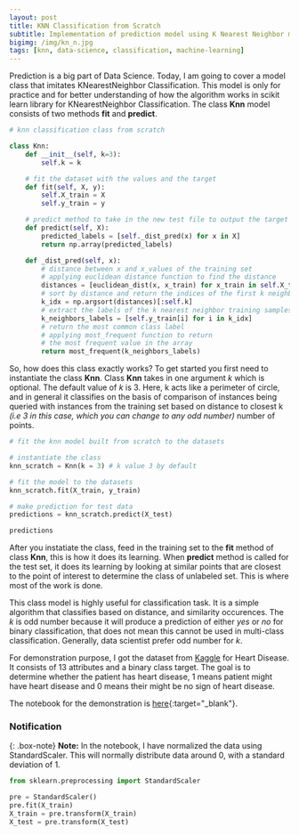 ```yaml
---
layout: post
title: KNN Classification from Scratch
subtitle: Implementation of prediction model using K Nearest Neighbor methodology.
bigimg: /img/kn_n.jpg
tags: [knn, data-science, classification, machine-learning]
---
```


Prediction is a big part of Data Science. Today, I am going to cover a model class that imitates KNearestNeighbor Classification. This model is only for practice and for better understanding of how the algorithm works in scikit learn library for KNearestNeighbor Classification. The class **Knn** model consists of two methods **fit** and **predict**. 

```python
# knn classification class from scratch

class Knn:
    def __init__(self, k=3):
        self.k = k

    # fit the dataset with the values and the target
    def fit(self, X, y):
        self.X_train = X
        self.y_train = y

    # predict method to take in the new test file to output the target values
    def predict(self, X):
        predicted_labels = [self._dist_pred(x) for x in X]
        return np.array(predicted_labels)

    def _dist_pred(self, x):
        # distance between x and x_values of the training set
        # applying euclidean distance function to find the distance
        distances = [euclidean_dist(x, x_train) for x_train in self.X_train]   
        # sort by distance and return the indices of the first k neighbors
        k_idx = np.argsort(distances)[:self.k]
        # extract the labels of the k nearest neighbor training samples
        k_neighbors_labels = [self.y_train[i] for i in k_idx]
        # return the most common class label
        # applying most_frequent function to return 
        # the most frequent value in the array
        return most_frequent(k_neighbors_labels)        
```
So, how does this class exactly works? To get started you first need to instantiate the class **Knn**. Class **Knn** takes in one argument *k* which is optional. The default value of *k* is 3. Here, k acts like a perimeter of circle, and in general it classifies on the basis of comparison of instances being queried with instances from the training set based on distance to closest k *(i.e 3 in this case, which you can change to any odd number)* number of points. 

```python
# fit the knn model built from scratch to the datasets

# instantiate the class
knn_scratch = Knn(k = 3) # k value 3 by default

# fit the model to the datasets
knn_scratch.fit(X_train, y_train)

# make prediction for test data
predictions = knn_scratch.predict(X_test)

predictions
```

After you instatiate the class, feed in the training set to the **fit** method of class **Knn**, this is how it does its learning. When **predict** method is called for the test set, it does its learning by looking at similar points that are closest to the point of interest to determine the class of unlabeled set. This is where most of the work is done.

This class model is highly useful for classification task. It is a simple algorithm that classifies based on distance, and similarity occurences. The *k* is odd number because it will produce a prediction of either *yes* or *no* for binary classification, that does not mean this cannot be used in multi-class classification. Generally, data scientist prefer odd number for *k*. 

For demonstration purpose, I got the dataset from [Kaggle](https://www.kaggle.com/zeeshanmulla/heart-disease-dataset) for Heart Disease. It consists of 13 attributes and a binary class target. The goal is to determine whether the patient has heart disease, 1 means patient might have heart disease and 0 means their might be no sign of heart disease.

The notebook for the demonstration is [here](https://github.com/nimu77/CS-Data-Science-Build-Week-1/blob/nirmal/build-week-algorithm/knn_scratch.ipynb){:target="_blank"}.

### Notification

{: .box-note}
**Note:** In the notebook, I have normalized the data using StandardScaler. This will normally distribute data around 0, with a standard deviation of 1.

```python
from sklearn.preprocessing import StandardScaler

pre = StandardScaler()
pre.fit(X_train)
X_train = pre.transform(X_train)
X_test = pre.transform(X_test)
```
